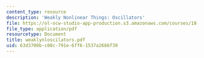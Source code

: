 ```yaml
---
content_type: resource
description: 'Weakly Nonlinear Things: Oscillators'
file: https://ol-ocw-studio-app-production.s3.amazonaws.com/courses/18-385j-nonlinear-dynamics-and-chaos-fall-2004/63d3700bc08c791e6ff61537a2686f39_weaklynloscilators.pdf
file_type: application/pdf
resourcetype: Document
title: weaklynloscilators.pdf
uid: 63d3700b-c08c-791e-6ff6-1537a2686f39
---
```

